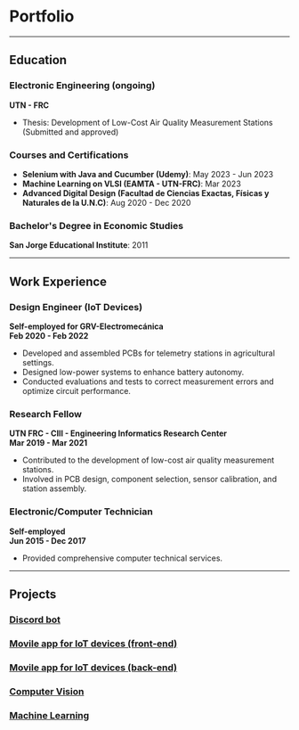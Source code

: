 # Portfolio

---

## Education

### Electronic Engineering (ongoing)
**UTN - FRC**
- Thesis: Development of Low-Cost Air Quality Measurement Stations (Submitted and approved)

### Courses and Certifications
- **Selenium with Java and Cucumber (Udemy)**: May 2023 - Jun 2023
- **Machine Learning on VLSI (EAMTA - UTN-FRC)**: Mar 2023
- **Advanced Digital Design (Facultad de Ciencias Exactas, Físicas y Naturales de la U.N.C)**: Aug 2020 - Dec 2020

### Bachelor's Degree in Economic Studies
**San Jorge Educational Institute**: 2011

---

## Work Experience

### Design Engineer (IoT Devices)
**Self-employed for GRV-Electromecánica**  
**Feb 2020 - Feb 2022**
- Developed and assembled PCBs for telemetry stations in agricultural settings.
- Designed low-power systems to enhance battery autonomy.
- Conducted evaluations and tests to correct measurement errors and optimize circuit performance.

### Research Fellow
**UTN FRC - CIII - Engineering Informatics Research Center**  
**Mar 2019 - Mar 2021**
- Contributed to the development of low-cost air quality measurement stations.
- Involved in PCB design, component selection, sensor calibration, and station assembly.

### Electronic/Computer Technician
**Self-employed**  
**Jun 2015 - Dec 2017**
- Provided comprehensive computer technical services.

---

## Projects

### [Discord bot](https://gitlab.com/matiasafur/interzone-bot)
### [Movile app for IoT devices (front-end)](https://github.com/matiasafur/dome-front)
### [Movile app for IoT devices (back-end)](https://github.com/matiasafur/dome-back)
### [Computer Vision](https://github.com/matiasafur/computer-vision)
### [Machine Learning](https://github.com/matiasafur/ML4VLSI)

